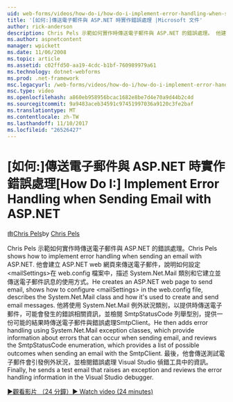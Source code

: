 ```yaml
---
uid: web-forms/videos/how-do-i/how-do-i-implement-error-handling-when-sending-email-with-aspnet
title: '[如何:]傳送電子郵件與 ASP.NET 時實作錯誤處理 |Microsoft 文件'
author: rick-anderson
description: Chris Pels 示範如何實作時傳送電子郵件與 ASP.NET 的錯誤處理。 他建立一個 ASP.NET web 網頁，傳送電子郵件，示範如何設定及小型...
ms.author: aspnetcontent
manager: wpickett
ms.date: 11/06/2008
ms.topic: article
ms.assetid: c02ffd50-aa19-4cdc-b1bf-760989979a61
ms.technology: dotnet-webforms
ms.prod: .net-framework
msc.legacyurl: /web-forms/videos/how-do-i/how-do-i-implement-error-handling-when-sending-email-with-aspnet
msc.type: video
ms.openlocfilehash: a860eb958956bcac1682e8be7d4e70a9d44b2c4d
ms.sourcegitcommit: 9a9483aceb34591c97451997036a9120c3fe2baf
ms.translationtype: MT
ms.contentlocale: zh-TW
ms.lasthandoff: 11/10/2017
ms.locfileid: "26526427"
---
```

<a name="how-do-i-implement-error-handling-when-sending-email-with-aspnet"></a><span data-ttu-id="27a5e-104">[如何:]傳送電子郵件與 ASP.NET 時實作錯誤處理</span><span class="sxs-lookup"><span data-stu-id="27a5e-104">[How Do I:] Implement Error Handling when Sending Email with ASP.NET</span></span>
====================
<span data-ttu-id="27a5e-105">由[Chris Pels](https://twitter.com/chrispels)</span><span class="sxs-lookup"><span data-stu-id="27a5e-105">by [Chris Pels](https://twitter.com/chrispels)</span></span>

<span data-ttu-id="27a5e-106">Chris Pels 示範如何實作時傳送電子郵件與 ASP.NET 的錯誤處理。</span><span class="sxs-lookup"><span data-stu-id="27a5e-106">Chris Pels shows how to implement error handling when sending an email with ASP.NET.</span></span> <span data-ttu-id="27a5e-107">他會建立 ASP.NET web 網頁來傳送電子郵件，說明如何設定&lt;mailSettings&gt;在 web.config 檔案中，描述 System.Net.Mail 類別和它建立並傳送電子郵件訊息的使用方式。</span><span class="sxs-lookup"><span data-stu-id="27a5e-107">He creates an ASP.NET web page to send email, shows how to configure &lt;mailSettings&gt; in the web.config file, describes the System.Net.Mail class and how it's used to create and send email messages.</span></span> <span data-ttu-id="27a5e-108">他將使用 System.Net.Mail 例外狀況類別，以提供時傳送電子郵件，可能會發生的錯誤相關資訊，並檢閱 SmtpStatusCode 列舉型別，提供一份可能的結果時傳送電子郵件與錯誤處理SmtpClient。</span><span class="sxs-lookup"><span data-stu-id="27a5e-108">He then adds error handling using System.Net.Mail exception classes, which provide information about errors that can occur when sending email, and reviews the SmtpStatusCode enumeration, which provides a list of possible outcomes when sending an email with the SmtpClient.</span></span> <span data-ttu-id="27a5e-109">最後，他會傳送測試電子郵件會引發例外狀況，並檢閱錯誤處理 Visual Studio 偵錯工具中的資訊。</span><span class="sxs-lookup"><span data-stu-id="27a5e-109">Finally, he sends a test email that raises an exception and reviews the error handling information in the Visual Studio debugger.</span></span>

[<span data-ttu-id="27a5e-110">&#9654;觀看影片 （24 分鐘）</span><span class="sxs-lookup"><span data-stu-id="27a5e-110">&#9654; Watch video (24 minutes)</span></span>](https://channel9.msdn.com/Blogs/ASP-NET-Site-Videos/how-do-i-implement-error-handling-when-sending-email-with-aspnet)

